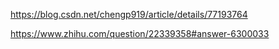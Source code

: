 https://blog.csdn.net/chengp919/article/details/77193764

https://www.zhihu.com/question/22339358#answer-6300033